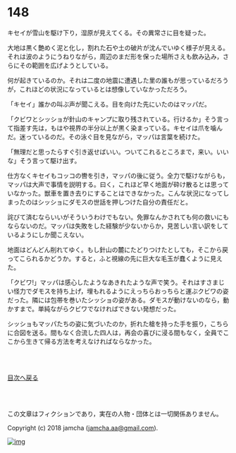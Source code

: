# 148

キセイが雪山を駆け下り，湿原が見えてくる。その異常さに目を疑った。  

大地は黒く艶めく泥と化し，割れた石や土の破片が沈んでいゆく様子が見える。それは波のようにうねりながら，周辺のまだ形を保った場所さえも飲み込み，さらにその範囲を広げようとしている。  

何が起きているのか。それは二度の地震に遭遇した里の誰もが思っているだろうが，これほどの状況になっているとは想像していなかっただろう。  

「キセイ」誰かの叫ぶ声が聞こえる。目を向けた先にいたのはマッパだ。  

「クビワとシッショが針山のキャンプに取り残されている。行けるか」そう言って指差す先は，もはや視界の半分以上が黒く染まっている。キセイは爪を噛んだ。迷っているのだ。その泳ぐ目を見ながら，マッパは言葉を続けた。  

「無理だと思ったらすぐ引き返せばいい。ついてこれるところまで，来い。いいな」そう言って駆け出す。  

仕方なくキセイもコッコの轡を引き，マッパの後に従う。全力で駆けながらも，マッパは大声で事情を説明する。曰く，これほど早く地面が砕け散るとは思っていなかった。獣車を置き去りにすることはできなかった。こんな状況になってしまったのはシッショにダモスの世話を押しつけた自分の責任だと。  

詫びて済むならいいがそういうわけでもない。免罪なんかされても何の救いにもならないのだ。マッパは失敗をした経験が少ないからか，見苦しい言い訳をしているようにしか聞こえない。  

地面はどんどん削れてゆく。もし針山の麓にたどりつけたとしても，そこから戻ってこられるかどうか。すると，ふと視線の先に巨大な毛玉が蠢くように見えた。  

「クビワ!」マッパは感心したようなあきれたような声で笑う。それはすさまじい怪力でダモスを持ち上げ，埋もれるようにえっちらおっちらと運ぶクビワの姿だった。隣には包帯を巻いたシッショの姿がある。ダモスが動けないのなら，動かすまで。単純ながらクビワでなければできない発想だった。  

シッショもマッパたちの姿に気づいたのか，折れた槍を持った手を振り，こちらに合図を送る。間もなく合流した四人は，再会の喜びに浸る間もなく，全員でここから生きて帰る方法を考えなければならなかった。  

<br>  
<br>  

[目次へ戻る](https://github.com/jamcha-aa/OblivionReports/blob/master/README.md)  

<br>  
<br>  

この文章はフィクションであり，実在の人物・団体とは一切関係ありません。  

Copyright (c) 2018 jamcha (jamcha.aa@gmail.com).  

[![img](http://i.creativecommons.org/l/by-nc-sa/4.0/88x31.png)](http://creativecommons.org/licenses/by-nc-sa/4.0/deed)